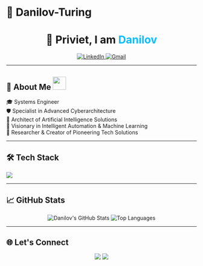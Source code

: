 # 🚀 Danilov-Turing

<h1 align="center">👋 Priviet, I am <span style="color:#00BFFF;">Danilov</span></h1>

<p align="center">
  <a href="https://linkedin.com/in/xxxxx" target="_blank">
    <img src="https://img.shields.io/badge/LinkedIn-0077B5?style=flat-square&logo=linkedin&logoColor=white" alt="LinkedIn" />
  </a>
  <a href="mailto:xxxxx@gmail.com" target="_blank">
    <img src="https://img.shields.io/badge/Gmail-D14836?style=flat-square&logo=gmail&logoColor=white" alt="Gmail" />
  </a>
</p>

---

## 🧠 About Me <img src="https://github.com/7oSkaaa/7oSkaaa/blob/main/Images/about_me.gif?raw=true" width="35px">

🎓 Systems Engineer  
🛡️ Specialist in Advanced Cyberarchitecture  
🧠 Architect of Artificial Intelligence Solutions  
🤖 Visionary in Intelligent Automation & Machine Learning  
🔬 Researcher & Creator of Pioneering Tech Solutions  

---

## 🛠️ Tech Stack

<p align="left">
  <a href="https://skillicons.dev">
    <img src="https://skillicons.dev/icons?i=java,py,html,css,js,mysql,sqlite,git,github,vscode,linux,ps&perline=12" />
  </a>
</p>

---

## 📈 GitHub Stats

<p align="center">
  <img src="https://github-readme-stats.vercel.app/api?username=DanilovTuring&show_icons=true&theme=tokyonight" alt="Danilov's GitHub Stats" />
  <img src="https://github-readme-stats.vercel.app/api/top-langs/?username=DanilovTuring&layout=compact&theme=tokyonight" alt="Top Languages" />
</p>

---

## 🌐 Let's Connect

<p align="center">
  <a href="https://linkedin.com/in/xxxxx" target="_blank"><img src="https://img.shields.io/badge/-LinkedIn-%230077B5?style=for-the-badge&logo=linkedin&logoColor=white" /></a>
  <a href="mailto:xxxxx@gmail.com"><img src="https://img.shields.io/badge/-Gmail-D14836?style=for-the-badge&logo=gmail&logoColor=white" /></a>
</p>
